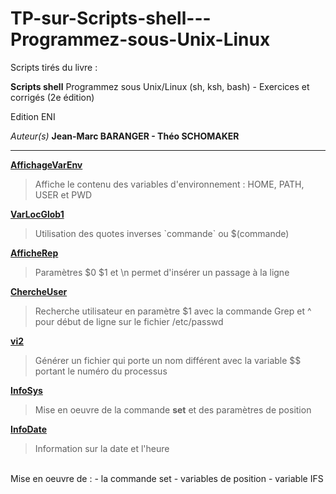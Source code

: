 # TP-sur-Scripts-shell---Programmez-sous-Unix-Linux

Scripts tirés du livre :

__Scripts shell__
Programmez sous Unix/Linux (sh, ksh, bash) - Exercices et corrigés (2e édition)

Edition ENI

*Auteur(s)*
__Jean-Marc BARANGER - Théo SCHOMAKER__

---
[__AffichageVarEnv__](https://github.com/digithanh/TP-sur-Scripts-shell---Programmez-sous-Unix-Linux/blob/main/AfficheVarEnv.sh)
> Affiche le contenu des variables d'environnement : HOME, PATH, USER et PWD 

[__VarLocGlob1__](https://github.com/digithanh/TP-sur-Scripts-shell---Programmez-sous-Unix-Linux/blob/main/VarLocGlob1.sh)
> Utilisation des quotes inverses \`commande\` ou $(commande)

[__AfficheRep__](https://github.com/digithanh/TP-sur-Scripts-shell---Programmez-sous-Unix-Linux/blob/main/AfficheRep.sh)
> Paramètres $0 $1 et \n permet d'insérer un passage à la ligne

[__ChercheUser__](https://github.com/digithanh/TP-sur-Scripts-shell---Programmez-sous-Unix-Linux/blob/main/ChercheUser.sh)
> Recherche utilisateur en paramètre $1 avec la commande Grep et ^ pour début de ligne sur le fichier /etc/passwd

[__vi2__](https://github.com/digithanh/TP-sur-Scripts-shell---Programmez-sous-Unix-Linux/blob/main/vi2.sh)
> Générer un fichier qui porte un nom différent avec la variable $$ portant le numéro du processus

[__InfoSys__](https://github.com/digithanh/TP-sur-Scripts-shell---Programmez-sous-Unix-Linux/blob/main/InfoSys.sh)
> Mise en oeuvre de la commande __set__ et des paramètres de position

[__InfoDate__](https://github.com/digithanh/TP-sur-Scripts-shell---Programmez-sous-Unix-Linux/blob/main/InfoDate.sh)
> Information sur la date et l'heure
<br />
Mise en oeuvre de :
- la commande set
- variables de position
- variable IFS
